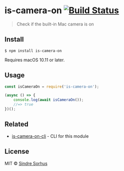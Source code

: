 # is-camera-on [![Build Status](https://travis-ci.org/sindresorhus/node-is-camera-on.svg?branch=master)](https://travis-ci.org/sindresorhus/node-is-camera-on)

> Check if the built-in Mac camera is on


## Install

```
$ npm install is-camera-on
```

Requires macOS 10.11 or later.


## Usage

```js
const isCameraOn = require('is-camera-on');

(async () => {
	console.log(await isCameraOn());
	//=> true
})();
```


## Related

- [is-camera-on-cli](https://github.com/sindresorhus/is-camera-on-cli) - CLI for this module


## License

MIT © [Sindre Sorhus](https://sindresorhus.com)
